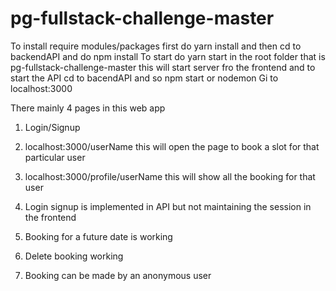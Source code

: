 # pg-fullstack-challenge-master
To install require modules/packages first do yarn install and then cd to backendAPI and do npm install
To start do yarn start in the root folder that is pg-fullstack-challenge-master this will start server fro the frontend and to start the API cd to bacendAPI and so npm start or nodemon
Gi to localhost:3000

There mainly 4 pages in this web app
1. Login/Signup 
2. localhost:3000/userName this will open the page to book a slot for that particular user 
3. localhost:3000/profile/userName this will show all the booking for that user 

1. Login signup is implemented in API but not maintaining the session in the frontend 
2. Booking for a future date is working
3. Delete booking working
4. Booking can be made by an anonymous user 

